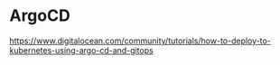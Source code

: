 # ArgoCD

https://www.digitalocean.com/community/tutorials/how-to-deploy-to-kubernetes-using-argo-cd-and-gitops
